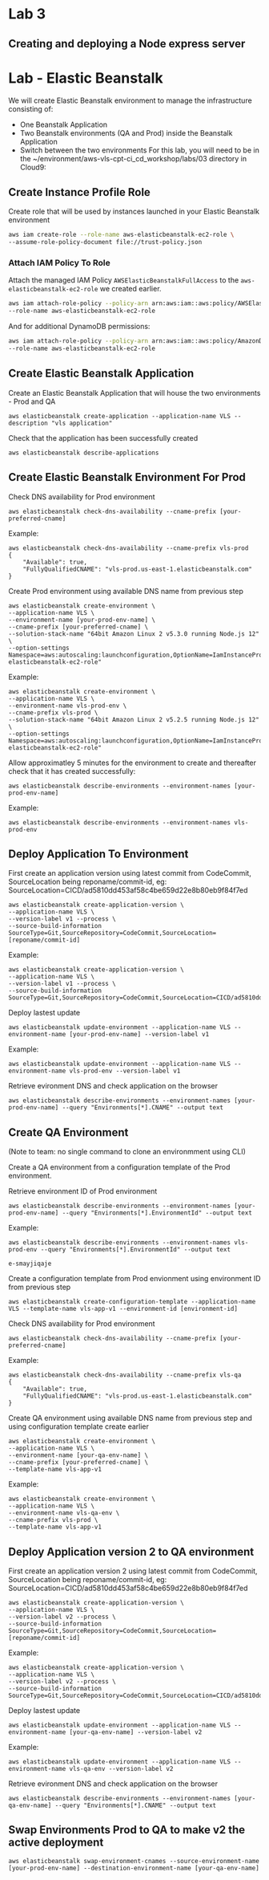 # Lab 3

## Creating and deploying a Node express server

# Lab - Elastic Beanstalk

We will create Elastic Beanstalk environment to manage the infrastructure consisting of:

- One Beanstalk Application
- Two Beanstalk environments (QA and Prod) inside the Beanstalk Application
- Switch between the two environments
For this lab, you will need to be in the ~/environment/aws-vls-cpt-ci_cd_workshop/labs/03 directory in Cloud9:

## Create Instance Profile Role

Create role that will be used by instances launched in your Elastic Beanstalk environment

```bash
aws iam create-role --role-name aws-elasticbeanstalk-ec2-role \
--assume-role-policy-document file://trust-policy.json
```

### Attach IAM Policy To Role

Attach the managed IAM Policy `AWSElasticBeanstalkFullAccess` to the `aws-elasticbeanstalk-ec2-role` we created earlier.

```bash
aws iam attach-role-policy --policy-arn arn:aws:iam::aws:policy/AWSElasticBeanstalkFullAccess \
--role-name aws-elasticbeanstalk-ec2-role
```

And for additional DynamoDB permissions:

```bash
aws iam attach-role-policy --policy-arn arn:aws:iam::aws:policy/AmazonDynamoDBFullAccess \
--role-name aws-elasticbeanstalk-ec2-role
```

## Create Elastic Beanstalk Application

Create an Elastic Beanstalk Application that will house the two environments - Prod and QA

```
aws elasticbeanstalk create-application --application-name VLS --description "vls application"
```

Check that the application has been successfully created

```
aws elasticbeanstalk describe-applications
```

## Create Elastic Beanstalk Environment For Prod

Check DNS availability for Prod environment

```
aws elasticbeanstalk check-dns-availability --cname-prefix [your-preferred-cname]
```

Example:
```
aws elasticbeanstalk check-dns-availability --cname-prefix vls-prod
{
    "Available": true, 
    "FullyQualifiedCNAME": "vls-prod.us-east-1.elasticbeanstalk.com"
}
```

Create Prod environment using available DNS name from previous step

```
aws elasticbeanstalk create-environment \
--application-name VLS \
--environment-name [your-prod-env-name] \
--cname-prefix [your-preferred-cname] \
--solution-stack-name "64bit Amazon Linux 2 v5.3.0 running Node.js 12" \
--option-settings Namespace=aws:autoscaling:launchconfiguration,OptionName=IamInstanceProfile,Value="aws-elasticbeanstalk-ec2-role"
```

Example:

```
aws elasticbeanstalk create-environment \
--application-name VLS \
--environment-name vls-prod-env \
--cname-prefix vls-prod \
--solution-stack-name "64bit Amazon Linux 2 v5.2.5 running Node.js 12" \
--option-settings Namespace=aws:autoscaling:launchconfiguration,OptionName=IamInstanceProfile,Value="aws-elasticbeanstalk-ec2-role"
```

Allow approximatley 5 minutes for the environment to create and thereafter check that it has created successfully:

```
aws elasticbeanstalk describe-environments --environment-names [your-prod-env-name]
```

Example:
```
aws elasticbeanstalk describe-environments --environment-names vls-prod-env
```

## Deploy Application To Environment

First create an application version using latest commit from CodeCommit, SourceLocation being reponame/commit-id, eg: SourceLocation=CICD/ad5810dd453af58c4be659d22e8b80eb9f84f7ed

```
aws elasticbeanstalk create-application-version \
--application-name VLS \
--version-label v1 --process \
--source-build-information SourceType=Git,SourceRepository=CodeCommit,SourceLocation=[reponame/commit-id]
```

Example:

```
aws elasticbeanstalk create-application-version \
--application-name VLS \
--version-label v1 --process \
--source-build-information SourceType=Git,SourceRepository=CodeCommit,SourceLocation=CICD/ad5810dd453af58c4be659d22e8b80eb9f84f7ed
```

Deploy lastest update 

```
aws elasticbeanstalk update-environment --application-name VLS --environment-name [your-prod-env-name] --version-label v1
```

Example:

```
aws elasticbeanstalk update-environment --application-name VLS --environment-name vls-prod-env --version-label v1
```

Retrieve evironment DNS and check application on the browser

```
aws elasticbeanstalk describe-environments --environment-names [your-prod-env-name] --query "Environments[*].CNAME" --output text
```

## Create QA Environment

(Note to team: no single command to clone an environmment using CLI)

Create a QA environment from a configuration template of the Prod environment.

Retrieve environment ID of Prod environment 

```
aws elasticbeanstalk describe-environments --environment-names [your-prod-env-name] --query "Environments[*].EnvironmentId" --output text
```

Example:
```
aws elasticbeanstalk describe-environments --environment-names vls-prod-env --query "Environments[*].EnvironmentId" --output text

e-smayjiqaje
```

Create a configuration template from Prod envionment using environment ID from previous step

```
aws elasticbeanstalk create-configuration-template --application-name VLS --template-name vls-app-v1 --environment-id [environment-id]
```

Check DNS availability for Prod environment

```
aws elasticbeanstalk check-dns-availability --cname-prefix [your-preferred-cname]
```

Example:
```
aws elasticbeanstalk check-dns-availability --cname-prefix vls-qa
{
    "Available": true, 
    "FullyQualifiedCNAME": "vls-prod.us-east-1.elasticbeanstalk.com"
}
```

Create QA environment using available DNS name from previous step and using configuration template create earlier

```
aws elasticbeanstalk create-environment \
--application-name VLS \
--environment-name [your-qa-env-name] \
--cname-prefix [your-preferred-cname] \
--template-name vls-app-v1
```

Example:

```
aws elasticbeanstalk create-environment \
--application-name VLS \
--environment-name vls-qa-env \
--cname-prefix vls-prod \
--template-name vls-app-v1
```

## Deploy Application version 2 to QA environment

First create an application version 2 using latest commit from CodeCommit, SourceLocation being reponame/commit-id, eg: SourceLocation=CICD/ad5810dd453af58c4be659d22e8b80eb9f84f7ed

```
aws elasticbeanstalk create-application-version \
--application-name VLS \
--version-label v2 --process \
--source-build-information SourceType=Git,SourceRepository=CodeCommit,SourceLocation=[reponame/commit-id]
```

Example:

```
aws elasticbeanstalk create-application-version \
--application-name VLS \
--version-label v2 --process \
--source-build-information SourceType=Git,SourceRepository=CodeCommit,SourceLocation=CICD/ad5810dd453af58c4be659d22e8b80eb9f84f7ed
```

Deploy lastest update 

```
aws elasticbeanstalk update-environment --application-name VLS --environment-name [your-qa-env-name] --version-label v2
```

Example:

```
aws elasticbeanstalk update-environment --application-name VLS --environment-name vls-qa-env --version-label v2
```

Retrieve evironment DNS and check application on the browser

```
aws elasticbeanstalk describe-environments --environment-names [your-qa-env-name] --query "Environments[*].CNAME" --output text
```

## Swap Environments Prod to QA to make v2 the active deployment

```
aws elasticbeanstalk swap-environment-cnames --source-environment-name [your-prod-env-name] --destination-environment-name [your-qa-env-name]
```
